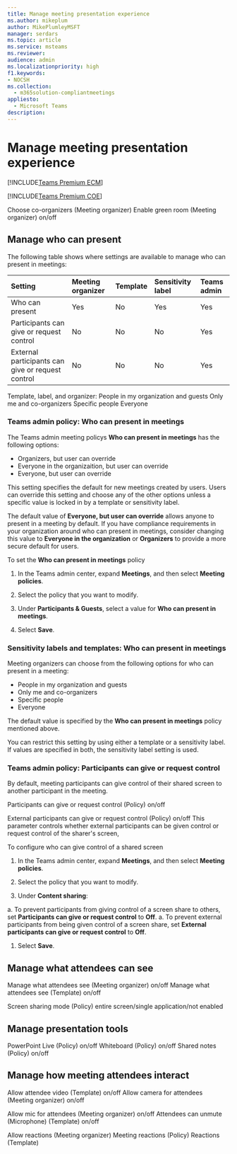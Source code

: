 ```yaml
---
title: Manage meeting presentation experience
ms.author: mikeplum
author: MikePlumleyMSFT
manager: serdars
ms.topic: article
ms.service: msteams
ms.reviewer: 
audience: admin
ms.localizationpriority: high
f1.keywords:
- NOCSH
ms.collection: 
  - m365solution-compliantmeetings
appliesto: 
  - Microsoft Teams
description: 
---
```


# Manage meeting presentation experience

[!INCLUDE[Teams Premium ECM](includes/teams-premium-ecm.md)]

[!INCLUDE[Teams Premium COE](includes/teams-premium-coe.md)]

Choose co-organizers (Meeting organizer)
Enable green room (Meeting organizer) on/off



## Manage who can present

The following table shows where settings are available to manage who can present in meetings:

|Setting|Meeting organizer|Template|Sensitivity label|Teams admin|
|:------|:----------------|:-------|:----------------|:----------|
|Who can present|Yes|No|Yes|Yes|
|Participants can give or request control|No|No|No|Yes|
|External participants can give or request control|No|No|No|Yes|


Template, label, and organizer:
People in my organization and guests
Only me and co-organizers
Specific people
Everyone

### Teams admin policy: Who can present in meetings

The Teams admin meeting policys **Who can present in meetings** has the following options:

- Organizers, but user can override
- Everyone in the organizaition, but user can override
- Everyone, but user can override

This setting specifies the default for new meetings created by users. Users can override this setting and choose any of the other options unless a specific value is locked in by a template or sensitivity label.

The default value of **Everyone, but user can override** allows anyone to present in a meeting by default. If you have compliance requirements in your organization around who can present in meetings, consider changing this value to **Everyone in the organization** or **Organizers** to provide a more secure default for users.

To set the **Who can present in meetings** policy

1. In the Teams admin center, expand **Meetings**, and then select **Meeting policies**.

1. Select the policy that you want to modify.

1. Under **Participants & Guests**, select a value for **Who can present in meetings**.

1. Select **Save**.

### Sensitivity labels and templates: Who can present in meetings

Meeting organizers can choose from the following options for who can present in a meeting:

- People in my organization and guests
- Only me and co-organizers
- Specific people
- Everyone

The default value is specified by the **Who can present in meetings** policy mentioned above.

You can restrict this setting by using either a template or a sensitivity label. If values are specified in both, the sensitivity label setting is used.





### Teams admin policy: Participants can give or request control

By default, meeting participants can give control of their shared screen to another participant in the meeting. 

Participants can give or request control (Policy) on/off

External participants can give or request control (Policy) on/off
This parameter controls whether external participants can be given control or request control of the sharer's screen,


To configure who can give control of a shared screen

1. In the Teams admin center, expand **Meetings**, and then select **Meeting policies**.

1. Select the policy that you want to modify.

1. Under **Content sharing**:

  a. To prevent participants from giving control of a screen share to others, set **Participants can give or request control** to **Off**.
  a. To prevent external participants from being given control of a screen share, set **External participants can give or request control** to **Off**.

1. Select **Save**.


## Manage what attendees can see

Manage what attendees see (Meeting organizer) on/off
Manage what attendees see (Template) on/off

Screen sharing mode (Policy) entire screen/single application/not enabled


## Manage presentation tools

PowerPoint Live (Policy) on/off
Whiteboard (Policy) on/off
Shared notes (Policy) on/off


## Manage how meeting attendees interact

Allow attendee video (Template) on/off
Allow camera for attendees (Meeting organizer) on/off

Allow mic for attendees (Meeting organizer) on/off
Attendees can unmute (Microphone) (Template) on/off


Allow reactions (Meeting organizer)
Meeting reactions (Policy)
Reactions (Template)



